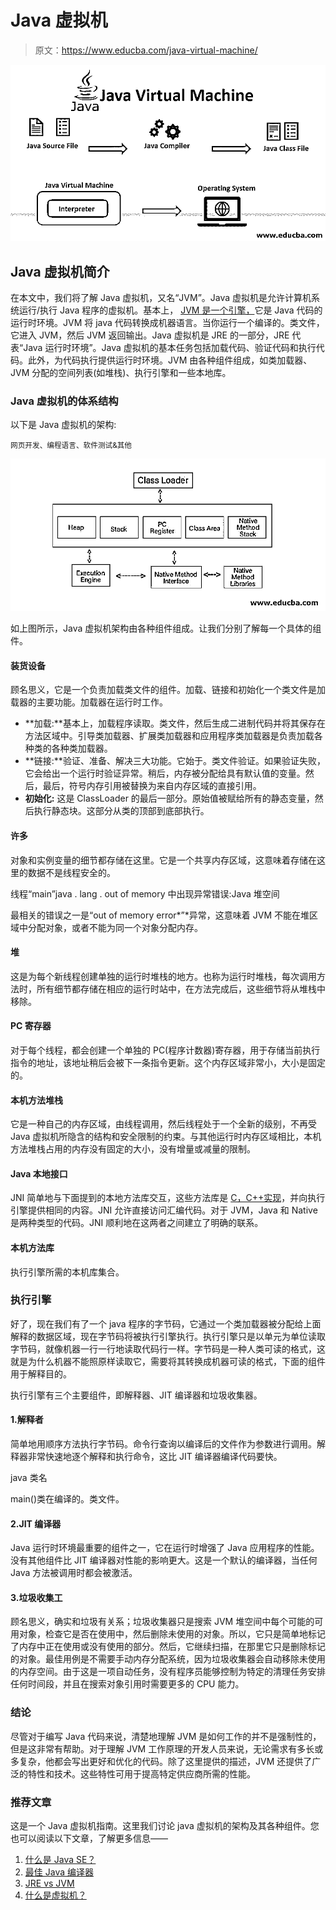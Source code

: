 # Java 虚拟机

> 原文：<https://www.educba.com/java-virtual-machine/>

![Java Virtual Machine](img/5d93699bda374c8d47cdb3653e07ed98.png)



## Java 虚拟机简介

在本文中，我们将了解 Java 虚拟机，又名“JVM”。Java 虚拟机是允许计算机系统运行/执行 Java 程序的虚拟机。基本上， [JVM 是一个引擎，](https://www.educba.com/what-is-jvm/)它是 Java 代码的运行时环境。JVM 将 java 代码转换成机器语言。当你运行一个编译的。类文件，它进入 JVM，然后 JVM 返回输出。Java 虚拟机是 JRE 的一部分，JRE 代表“Java 运行时环境”。Java 虚拟机的基本任务包括加载代码、验证代码和执行代码。此外，为代码执行提供运行时环境。JVM 由各种组件组成，如类加载器、JVM 分配的空间列表(如堆栈)、执行引擎和一些本地库。

### Java 虚拟机的体系结构

以下是 Java 虚拟机的架构:

<small>网页开发、编程语言、软件测试&其他</small>

![JVM Architecture](img/0bde53db2fb0d9b39e046c9b40a375c5.png)



如上图所示，Java 虚拟机架构由各种组件组成。让我们分别了解每一个具体的组件。

#### 装货设备

顾名思义，它是一个负责加载类文件的组件。加载、链接和初始化一个类文件是加载器的主要功能。加载器在运行时工作。

*   **加载:**基本上，加载程序读取。类文件，然后生成二进制代码并将其保存在方法区域中。引导类加载器、扩展类加载器和应用程序类加载器是负责加载各种类的各种类加载器。
*   **链接:**验证、准备、解决三大功能。它始于。类文件验证。如果验证失败，它会给出一个运行时验证异常。稍后，内存被分配给具有默认值的变量。然后，最后，符号内存引用被替换为来自内存区域的直接引用。
*   **初始化:** 这是 ClassLoader 的最后一部分。原始值被赋给所有的静态变量，然后执行静态块。这部分从类的顶部到底部执行。

#### 许多

对象和实例变量的细节都存储在这里。它是一个共享内存区域，这意味着存储在这里的数据不是线程安全的。

线程“main”java . lang . out of memory 中出现异常错误:Java 堆空间

最相关的错误之一是“out of memory error*”*异常，这意味着 JVM 不能在堆区域中分配对象，或者不能为同一个对象分配内存。

#### 堆

这是为每个新线程创建单独的运行时堆栈的地方。也称为运行时堆栈，每次调用方法时，所有细节都存储在相应的运行时站中，在方法完成后，这些细节将从堆栈中移除。

#### PC 寄存器

对于每个线程，都会创建一个单独的 PC(程序计数器)寄存器，用于存储当前执行指令的地址，该地址稍后会被下一条指令更新。这个内存区域非常小，大小是固定的。

#### 本机方法堆栈

它是一种自己的内存区域，由线程调用，然后线程处于一个全新的级别，不再受 Java 虚拟机所隐含的结构和安全限制的约束。与其他运行时内存区域相比，本机方法堆栈占用的内存没有固定的大小，没有增量或减量的限制。

#### Java 本地接口

JNI 简单地与下面提到的本地方法库交互，这些方法库是 [C，C++实现](https://www.educba.com/c-vs-c-plus-plus/)，并向执行引擎提供相同的内容。JNI 允许直接访问汇编代码。对于 JVM，Java 和 Native 是两种类型的代码。JNI 顺利地在这两者之间建立了明确的联系。

#### 本机方法库

执行引擎所需的本机库集合。

### 执行引擎

好了，现在我们有了一个 java 程序的字节码，它通过一个类加载器被分配给上面解释的数据区域，现在字节码将被执行引擎执行。执行引擎只是以单元为单位读取字节码，就像机器一行一行地读取代码行一样。字节码是一种人类可读的格式，这就是为什么机器不能照原样读取它，需要将其转换成机器可读的格式，下面的组件用于解释目的。

执行引擎有三个主要组件，即解释器、JIT 编译器和垃圾收集器。

#### 1.解释者

简单地用顺序方法执行字节码。命令行查询以编译后的文件作为参数进行调用。解释器非常快速地逐个解释和执行命令，这比 JIT 编译器编译代码要快。

java 类名

main()类在编译的。类文件。

#### 2.JIT 编译器

Java 运行时环境最重要的组件之一，它在运行时增强了 Java 应用程序的性能。没有其他组件比 JIT 编译器对性能的影响更大。这是一个默认的编译器，当任何 Java 方法被调用时都会被激活。

#### 3.垃圾收集工

顾名思义，确实和垃圾有关系；垃圾收集器只是搜索 JVM 堆空间中每个可能的可用对象，检查它是否在使用中，然后删除未使用的对象。所以，它只是简单地标记了内存中正在使用或没有使用的部分。然后，它继续扫描，在那里它只是删除标记的对象。最佳用例是不需要手动内存分配系统，因为垃圾收集器会自动移除未使用的内存空间。由于这是一项自动任务，没有程序员能够控制为特定的清理任务安排任何时间段，并且在搜索对象引用时需要更多的 CPU 能力。

### 结论

尽管对于编写 Java 代码来说，清楚地理解 JVM 是如何工作的并不是强制性的，但是这非常有帮助。对于理解 JVM 工作原理的开发人员来说，无论需求有多长或多复杂，他都会写出更好和优化的代码。除了这里提供的描述，JVM 还提供了广泛的特性和技术。这些特性可用于提高特定供应商所需的性能。

### 推荐文章

这是一个 Java 虚拟机指南。这里我们讨论 java 虚拟机的架构及其各种组件。您也可以阅读以下文章，了解更多信息——

1.  [什么是 Java SE？](https://www.educba.com/what-is-java-se/)
2.  [最佳 Java 编译器](https://www.educba.com/best-java-compilers/)
3.  [JRE vs JVM](https://www.educba.com/jre-vs-jvm/)
4.  [什么是虚拟机？](https://www.educba.com/what-is-virtual-machine/)





